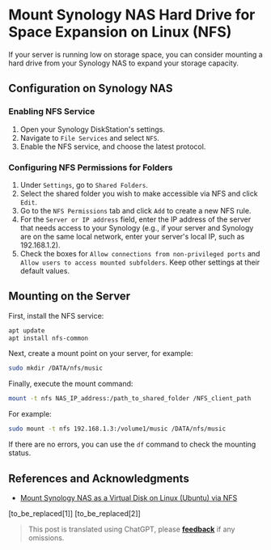 # Mount Synology NAS Hard Drive for Space Expansion on Linux (NFS)

If your server is running low on storage space, you can consider mounting a hard drive from your Synology NAS to expand your storage capacity.

## Configuration on Synology NAS

### Enabling NFS Service

1. Open your Synology DiskStation's settings.
2. Navigate to `File Services` and select `NFS`.
3. Enable the NFS service, and choose the latest protocol.

### Configuring NFS Permissions for Folders

1. Under `Settings`, go to `Shared Folders`.
2. Select the shared folder you wish to make accessible via NFS and click `Edit`.
3. Go to the `NFS Permissions` tab and click `Add` to create a new NFS rule.
4. For the `Server or IP address` field, enter the IP address of the server that needs access to your Synology (e.g., if your server and Synology are on the same local network, enter your server's local IP, such as 192.168.1.2).
5. Check the boxes for `Allow connections from non-privileged ports` and `Allow users to access mounted subfolders`. Keep other settings at their default values.

## Mounting on the Server

First, install the NFS service:

```bash
apt update
apt install nfs-common
```

Next, create a mount point on your server, for example:

```bash
sudo mkdir /DATA/nfs/music
```

Finally, execute the mount command:

```bash
mount -t nfs NAS_IP_address:/path_to_shared_folder /NFS_client_path
```

For example:

```bash
sudo mount -t nfs 192.168.1.3:/volume1/music /DATA/nfs/music
```

If there are no errors, you can use the `df` command to check the mounting status.

## References and Acknowledgments

- [Mount Synology NAS as a Virtual Disk on Linux (Ubuntu) via NFS](https://cloud.tencent.com/developer/article/2104277)

[to_be_replaced[1]]
[to_be_replaced[2]]

> This post is translated using ChatGPT, please [**feedback**](https://github.com/linyuxuanlin/Wiki_MkDocs/issues/new) if any omissions.
